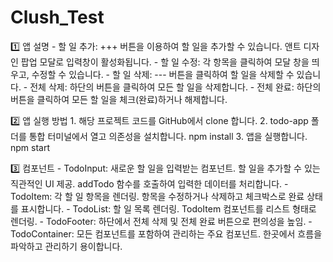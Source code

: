 # Clush_Test

1️⃣ 앱 설명
    - 할 일 추가: +++ 버튼을 이용하여 할 일을 추가할 수 있습니다. 앤트 디자인 팝업 모달로 입력창이 활성화됩니다.
    - 할 일 수정: 각 항목을 클릭하여 모달 창을 띄우고, 수정할 수 있습니다.
    - 할 일 삭제: --- 버튼을 클릭하여 할 일을 삭제할 수 있습니다.
    - 전체 삭제: 하단의 버튼을 클릭하여 모든 할 일을 삭제합니다.
    - 전체 완료: 하단의 버튼을 클릭하여 모든 할 일을 체크(완료)하거나 해제합니다.

2️⃣ 앱 실행 방법
    1. 해당 프로젝트 코드를 GitHub에서 clone 합니다.
    2. todo-app 폴더를 통합 터미널에서 열고 의존성을 설치합니다.
        npm install
    3. 앱을 실행합니다.
        npm start

3️⃣ 컴포넌트
    - TodoInput: 새로운 할 일을 입력받는 컴포넌트. 할 일을 추가할 수 있는 직관적인 UI 제공. addTodo 함수를 호출하여 입력한 데이터를 처리합니다.
    - TodoItem: 각 할 일 항목을 렌더링. 항목을 수정하거나 삭제하고 체크박스로 완료 상태를 표시합니다.
    - TodoList: 할 일 목록 렌더링. TodoItem 컴포넌트를 리스트 형태로 렌더링.
    - TodoFooter: 하단에서 전체 삭제 및 전체 완료 버튼으로 편의성을 높임.
    - TodoContainer: 모든 컴포넌트를 포함하여 관리하는 주요 컴포넌트. 한곳에서 흐름을 파악하고 관리하기 용이합니다.
